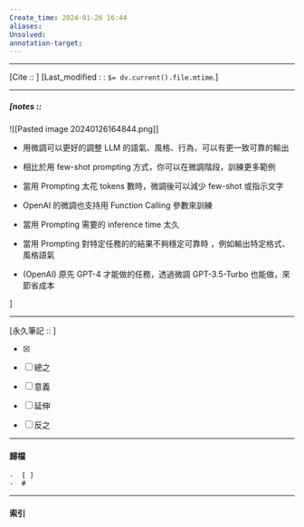 ```yaml
---
Create_time: 2024-01-26 16:44
aliases: 
Unsolved: 
annotation-target:
---
```


---
[Cite ::  ]
[Last_modified : : `$= dv.current().file.mtime`.]


---
##### [notes ::  
![[Pasted image 20240126164844.png]]

- 用微調可以更好的調整 LLM 的語氣、風格、行為，可以有更一致可靠的輸出

- 相比於用 few-shot prompting 方式，你可以在微調階段，訓練更多範例

- 當用 Prompting 太花 tokens 數時，微調後可以減少 few-shot 或指示文字

- OpenAI 的微調也支持用 Function Calling 參數來訓練

- 當用 Prompting 需要的 inference time 太久
- 當用 Prompting 對特定任務的的結果不夠穩定可靠時 ，例如輸出特定格式、風格語氣
- (OpenAI) 原先 GPT-4 才能做的任務，透過微調 GPT-3.5-Turbo 也能做，來節省成本

]


---

[永久筆記 :: ]
	
- [x]

- [ ] 總之

- [ ] 意義

- [ ] 延伸

- [ ] 反之


---
#### 歸檔 
	-  [ ]
	-  #


---
#### 索引
